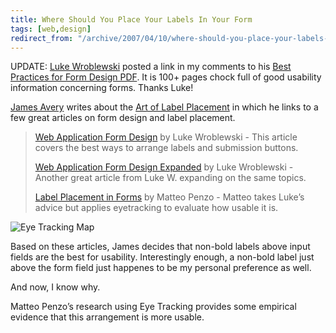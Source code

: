 ```yaml
---
title: Where Should You Place Your Labels In Your Form
tags: [web,design]
redirect_from: "/archive/2007/04/10/where-should-you-place-your-labels-in-your-form.aspx/"
---
```


UPDATE: [Luke Wroblewski](http://www.lukew.com/ "Luke Wroblewski")
posted a link in my comments to his [Best Practices for Form Design
PDF](http://www.lukew.com/resources/articles/WebForms_LukeW.pdf "Presentation on Form Design").
It is 100+ pages chock full of good usability information concerning
forms. Thanks Luke!

[James Avery](http://dotavery.com/blog/ ".Avery Blog") writes about the
[Art of Label
Placement](http://dotavery.com/blog/archive/2007/04/11/39026.aspx "The Art of Label Placement")
in which he links to a few great articles on form design and label
placement.

> [Web Application Form
> Design](http://www.lukew.com/resources/articles/web_forms.html "Web Application Form Design")
> by Luke Wroblewski - This article covers the best ways to arrange
> labels and submission buttons.
>
> [Web Application Form Design
> Expanded](http://www.lukew.com/ff/entry.asp?155 "Web Application Form Design Expanded")
> by Luke Wroblewski - Another great article from Luke W. expanding on
> the same topics.
>
> [Label Placement in
> Forms](http://www.uxmatters.com/MT/archives/000107.php "Label Placement in Forms")
> by Matteo Penzo - Matteo takes Luke’s advice but applies eyetracking
> to evaluate how usable it is.

![Eye Tracking
Map](https://haacked.com/images/haacked_com/WindowsLiveWriter/WhereShouldYouPlaceYourLabelsInYourForm_11304/test36.jpg)

Based on these articles, James decides that non-bold labels above input
fields are the best for usability. Interestingly enough, a non-bold
label just above the form field just happenes to be my personal
preference as well.

And now, I know why.

Matteo Penzo’s research using Eye Tracking provides some empirical
evidence that this arrangement is more usable.

